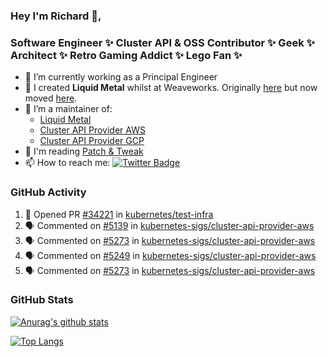 ### Hey I'm Richard 👋, 

<h3 align="left">Software Engineer ✨ Cluster API & OSS Contributor ✨ Geek ✨ Architect ✨ Retro Gaming Addict ✨ Lego Fan ✨</h3>

- 🔭 I’m currently working as a Principal Engineer
- 📯 I created **Liquid Metal** whilst at Weaveworks. Originally [here](https://github.com/weaveworks-liquidmetal) but now moved [here](https://github.com/liquidmetal-dev).
- 👯 I’m a maintainer of:
  -  [Liquid Metal](https://github.com/liquidmetal-dev)
  -  [Cluster API Provider AWS](https://github.com/kubernetes-sigs/cluster-api-provider-aws)
  -  [Cluster API Provider GCP](https://github.com/kubernetes-sigs/cluster-api-provider-gcp)
- 💬 I'm reading [Patch & Tweak](https://bjooks.com/products/patch-tweak-exploring-modular-synthesis)
- 📫 How to reach me: [![Twitter Badge](https://img.shields.io/badge/-@fruit_case-00acee?style=flat&logo=Twitter&logoColor=white)](https://twitter.com/intent/follow?screen_name=fruit_case "Follow on Twitter")

### GitHub Activity 

<!--START_SECTION:activity-->
1. 💪 Opened PR [#34221](https://github.com/kubernetes/test-infra/pull/34221) in [kubernetes/test-infra](https://github.com/kubernetes/test-infra)
2. 🗣 Commented on [#5139](https://github.com/kubernetes-sigs/cluster-api-provider-aws/issues/5139#issuecomment-2618675324) in [kubernetes-sigs/cluster-api-provider-aws](https://github.com/kubernetes-sigs/cluster-api-provider-aws)
3. 🗣 Commented on [#5273](https://github.com/kubernetes-sigs/cluster-api-provider-aws/pull/5273#issuecomment-2618657469) in [kubernetes-sigs/cluster-api-provider-aws](https://github.com/kubernetes-sigs/cluster-api-provider-aws)
4. 🗣 Commented on [#5249](https://github.com/kubernetes-sigs/cluster-api-provider-aws/pull/5249#issuecomment-2618655447) in [kubernetes-sigs/cluster-api-provider-aws](https://github.com/kubernetes-sigs/cluster-api-provider-aws)
5. 🗣 Commented on [#5273](https://github.com/kubernetes-sigs/cluster-api-provider-aws/pull/5273#issuecomment-2618652726) in [kubernetes-sigs/cluster-api-provider-aws](https://github.com/kubernetes-sigs/cluster-api-provider-aws)
<!--END_SECTION:activity-->

### GitHub Stats

[![Anurag's github stats](https://github-readme-stats.vercel.app/api?username=richardcase&count_private=true&show_icons=true)](https://github.com/anuraghazra/github-readme-stats)

[![Top Langs](https://github-readme-stats.vercel.app/api/top-langs/?username=richardcase&hide=html&layout=compact)](https://github.com/anuraghazra/github-readme-stats)
